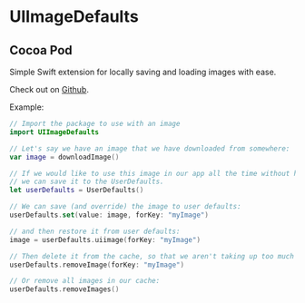 # UIImageDefaults
## Cocoa Pod

Simple Swift extension for locally saving and loading images with ease.

Check out on [Github](https://github.com/mattDavo/UIImageDefaults).

Example:

```Swift
// Import the package to use with an image
import UIImageDefaults

// Let's say we have an image that we have downloaded from somewhere:
var image = downloadImage()

// If we would like to use this image in our app all the time without having to download it every time,
// we can save it to the UserDefaults.
let userDefaults = UserDefaults()

// We can save (and override) the image to user defaults:
userDefaults.set(value: image, forKey: "myImage")

// and then restore it from user defaults:
image = userDefaults.uiimage(forKey: "myImage")

// Then delete it from the cache, so that we aren't taking up too much room:
userDefaults.removeImage(forKey: "myImage")

// Or remove all images in our cache:
userDefaults.removeImages()
```

